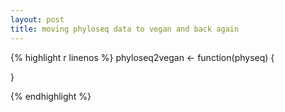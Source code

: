 ```yaml
---
layout: post
title: moving phyloseq data to vegan and back again
---
```






{% highlight r linenos %}
phyloseq2vegan <- function(physeq) {
	
}


{% endhighlight %}

